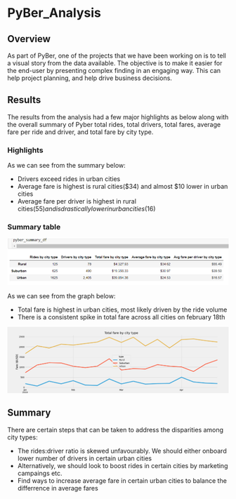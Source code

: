 # PyBer_Analysis

## Overview

As part of PyBer, one of the projects that we have been working on is to tell a visual story from the data available. The objective is to make it easier for the end-user by presenting complex finding in an engaging way. This can help project planning, and help drive business decisions.

## Results
The results from the analysis had a few major highlights as below along with the overall summary of Pyber total rides, total drivers, total fares, average fare per ride and driver, and total fare by city type.

### Highlights

As we can see from the summary below:
* Drivers exceed rides in urban cities
* Average fare is highest is rural cities($34) and almost $10 lower in urban cities
* Average fare per driver is highest in rural cities($55) and is drastically lower in urban cities($16)

### Summary table

![Analysis_graphs](analysis/dataframe.PNG)

As we can see from the graph below:
* Total fare is highest in urban cities, most likely driven by the ride volume
* There is a consistent spike in total fare across all cities on february 18th

![Analysis_graphs](analysis/pyber_fare_summary.png)

## Summary

There are certain steps that can be taken to address the disparities among city types:
* The rides:driver ratio is skewed unfavourably. We should either onboard lower number of drivers in certain urban cities
* Alternatively, we should look to boost rides in certain cities by marketing campaings etc.
* Find ways to increase average fare in certain urban cities to balance the differrence in average fares
